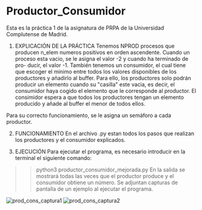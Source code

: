 # Productor_Consumidor

Esta es la práctica 1 de la asignatura de PRPA de la Universidad Complutense de Madrid. 

1. EXPLICACIÓN DE LA PRÁCTICA
Tenemos NPROD procesos que producen n_elem numeros positivos en orden ascendente. 
Cuando un proceso esta vacio, se le asigna el valor -2 y cuando ha terminado de pro-
ducir, el valor -1. También tenemos un consumidor, el cual tiene que escoger el minimo
entre todos los valores disponibles de los productores y añadirlo al buffer. Para ello,
los productores solo podrán producir un elemento cuando su "casilla" este vacia, es decir, 
el consumidor haya cogido el elemento que le corresponde al productor.
El consimidor espera a que todos los productores tengan un elemento producido y añade al buffer
el menor de todos ellos. 

Para su correcto funcionamiento, se le asigna un semáforo a cada productor.

2. FUNCIONAMIENTO
En el archivo .py estan todos los pasos que realizan los productores y el 
consumidor explicados. 

3. EJECUCIÓN
Para ejecutar el programa, es necesario introducir en la terminal el siguiente comando:
>> python3 productor_consumidor_mejorada.py
En la salida se mostrará todas las veces que el productor produce y el consumidor
obtiene un número. 
Se adjuntan capturas de pantalla de un ejemplo al ejecutar el programa.

![prod_cons_captura1](https://github.com/semonzon/Productor_Consumidor/assets/124071911/4b5b2e3a-47c8-41a2-ba7c-6c031bc4578a)
![prod_cons_captura2](https://github.com/semonzon/Productor_Consumidor/assets/124071911/c129877a-244c-4647-a3ec-dd17d89ce8df)
